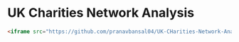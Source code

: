 # UK Charities Network Analysis

```html
<iframe src="https://github.com/pranavbansal04/UK-CHarities-Network-Analysis/master/outputs/canal&riverTrust.html" title="W3Schools Free Online Web Tutorials"></iframe>
```